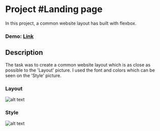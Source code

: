 # **Project #Landing page**

In this project, a common website layout has built with flexbox.

### Demo: [Link](https://ev0clu.github.io/landing-page/)


## Description

The task was to create a common website layout which is as close as possible to the 'Layout' picture. I used the font and colors which can be seen on the 'Style' picture.

### Layout
![alt text](https://https://github.com/ev0clu/landing-page/blob/main/layout.png?raw=true)

### Style
![alt text](https://https://github.com/ev0clu/landing-page/blob/main/style.png?raw=true)

